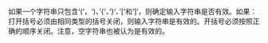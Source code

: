 如果一个字符串只包含‘(’，‘)、’{‘、’}‘、’[‘和’]‘，则确定输入字符串是否有效。如果：打开括号必须由相同类型的括号关闭，则输入字符串是有效的。开括号必须按照正确的顺序关闭。注意，空字符串也被认为是有效的。
